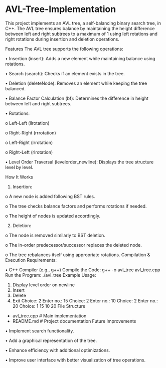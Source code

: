 # AVL-Tree-Implementation
This project implements an AVL tree, a self-balancing binary search tree, in C++. The AVL tree ensures balance by maintaining the height difference between left and right subtrees to a maximum of 1 using left rotations and right rotations during insertion and deletion operations.

Features
The AVL tree supports the following operations:

•	Insertion (insert): Adds a new element while maintaining balance using rotations.

•	Search (search): Checks if an element exists in the tree.

•	Deletion (deleteNode): Removes an element while keeping the tree balanced.

•	Balance Factor Calculation (bf): Determines the difference in height between left and right subtrees.

• Rotations: 

o	Left-Left (llrotation)

o	Right-Right (rrrotation)

o	Left-Right (lrrotation)

o	Right-Left (rlrotation)

•	Level Order Traversal (levelorder_newline): Displays the tree structure level by level.

How It Works
1.	Insertion:

o	A new node is added following BST rules.

o	The tree checks balance factors and performs rotations if needed.

o	The height of nodes is updated accordingly.

2.	Deletion:

o	The node is removed similarly to BST deletion.

o	The in-order predecessor/successor replaces the deleted node.

o	The tree rebalances itself using appropriate rotations.
Compilation & Execution
Requirements:

•	C++ Compiler (e.g., g++)
Compile the Code:
 g++ -o avl_tree avl_tree.cpp
Run the Program:
 ./avl_tree
Example Usage:
1. Display level order on newline
2. Insert
3. Delete
0. Exit
Choice: 2
Enter no.: 15
Choice: 2
Enter no.: 10
Choice: 2
Enter no.: 20
Choice: 1
15
10 20
File Structure
- avl_tree.cpp  # Main implementation
- README.md     # Project documentation
Future Improvements

•	Implement search functionality.

•	Add a graphical representation of the tree.

•	Enhance efficiency with additional optimizations.

•	Improve user interface with better visualization of tree operations.
